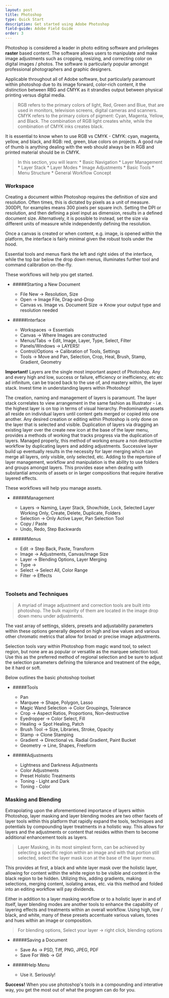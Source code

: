 ```yaml
---
layout: post
title: Photoshop
type: Quick Start
description: Get started using Adobe Photoshop
field-guide: Adobe Field Guide
order: 3
---
```


Photoshop is considered a leader in photo editing software and privileges **raster** based content. The software allows users to manipulate and make image adjustments such as cropping, resizing, and correcting color on digital images / photos. The software is particularly popular amongst professional photographers and graphic designers.

Applicable throughout all of Adobe software, but particularly paramount within photoshop due to its image forward, color-rich content, it the distinction between RBG and CMYK as it strandles output between physical printing versus digital media. 

>RGB refers to the primary colors of light, Red, Green and Blue, that are used in monitors, television screens, digital cameras and scanners. CMYK refers to the primary colors of pigment: Cyan, Magenta, Yellow, and Black. The combination of RGB light creates white, while the combination of CMYK inks creates black.

It is essential to know when to use RGB vs CMYK - CMYK: cyan, magenta, yellow, and black, and  RGB: red, green, blue colors on projects. A good rule of thumb is anything dealing with the web should always be in RGB and printed material should be in CMYK. 

>In this section, you will learn:
    * Basic Navigation
    * Layer Management
    * Layer Stack
    * Layer Modes
    * Image Adjustments
    * Basic Tools
    * Menu Structure
    * General Workflow Concept

### Workspace

Creating a document within Photoshop requires the definition of size and resolution. Often times, this is dictated by pixels as a unit of measure. 300DPI, for examples means 300 pixels per square inch. Setting the DPI or resolution, and then defining a pixel input as dimension, results in a defined document size. Alternatively, it is possible to instead, set the size via different units of measure while independently defining the resolution. 

Once a canvas is created or when content, e.g. image, is opened within the platform, the interface is fairly minimal given the robust tools under the hood. 

Essential tools and menus flank the left and right sides of the interface, while the top bar below the drop down menus, illuminates further tool and command calibration on-the-fly. 

<div class="alert alert-info"><span class="glyphicon glyphicon-hand-down" aria-hidden="true"></span> These workflows will help you get started.</div>


* #####Starting a New Document
    * File New → Resolution, Size
    * Open → Image File, Drag-and-Drop
    * Canvas vs. Image vs. Document Size → Know your output type and         resolution needed

* #####Interface
    * Workspaces → Essentials
    * Canvas → Where Images are constructed
    * Menus/Tabs → Edit, Image, Layer, Type, Select, Filter
    * Panels/Windows → LAYERS!
    * Control/Options → Calibration of Tools, Settings
    * Tools → Move and Pan, Selection, Crop, Heal, Brush, Stamp, Gradient, Geometry

<div class="alert alert-warning"><strong>Important!</strong> Layers are the single most important aspect of Photoshop. Any and every high and low, success or failure, efficiency or inefficiency, etc etc ad infinitum, can be traced back to the use of, and mastery within, the layer stack. Invest time in understanding layers within Photoshop! 
</div>

The creation, naming and management of layers is paramount. The layer stack correlates to view arrangement in the same fashion as Illustrator - i.e. the highest layer is on top in terms of visual hierarchy. Predominantly assets all reside on individual layers until content gets merged or copied into one another. Any desired creation or editing within Photoshop is only done on the layer that is selected and visible. Duplication of layers via dragging an existing layer over the create new icon at the base of the layer menu, provides a methods of working that tracks progress via the duplication of layers. Managed properly, this method of working ensure a non destructive workflow by duplicating layers and adding adjustments. Successive layer build up eventually results in the necessity for layer merging which can merge all layers, only visible, only selected, etc. Adding to the repertoire of layer management, workflow and manipulation is the ability to use folders and groups amongst layers. This provides ease when dealing with substantial amounts of assets or in larger compositions that require iterative layered effects. 

<div class="alert alert-info"><span class="glyphicon glyphicon-hand-down" aria-hidden="true"></span> These workflows will help you manage assets.
</div>


* #####Management
    * Layers → Naming, Layer Stack, Show/hide, Lock, Selected Layer Working Only, Create, Delete, Duplicate, Folders
    * Selection → Only Active Layer, Pan Selection Tool
    * Copy / Paste
    * Undo, Redo, Step Backwards

* #####Menus
    * Edit → Step Back, Paste, Transform 
    * Image → Adjustments, Canvas/Image Size
    * Layer → Blending Options, Layer Merging
    * Type → 
    * Select → Select All, Color Range
    * Filter → Effects
<br></br>

### Toolsets and Techniques
>A myriad of image adjustment and correction tools are built into photoshop. The bulk majority of them are located in the image drop down menu under adjustments. 

The vast array of settings, sliders, presets and adjustability parameters within these options generally depend on high and low values and various other chromatic metrics that allow for broad or precise image adjustments.

Selection tools vary within Photoshop from magic wand tool, to select region, but none are as popular or versatile as the marquee selection tool. Use this as the preferred method of regional selection and be sure to adjust the selection parameters defining the tolerance and treatment of the edge, be it hard or soft. 

<div class="alert alert-info"><span class="glyphicon glyphicon-hand-down" aria-hidden="true"></span> Below outlines the basic photoshop toolset</div>


* #####Tools
    * Pan
    * Marquee → Shape, Polygon, Lasso
    * Magic Wand Selection → Color Groupings, Tolerance
    * Crop → Aspect Ratios, Proportions, Non-destructive
    * Eyedropper → Color Select, Fill
    * Healing → Spot Healing, Patch
    * Brush Tool → Size, Libraries, Stroke, Opacity
    * Stamp → Clone Stamping
    * Gradient → Directional vs. Radial Gradient, Paint Bucket
    * Geometry → Line, Shapes, Freeform

* #####Adjustments
    * Lightness and Darkness Adjustments
    * Color Adjustments
    * Preset Holistic Treatments
    * Toning - Light and Dark
    * Toning - Color

### Masking and Blending

Extrapolating upon the aforementioned importance of layers within Photoshop, layer masking and layer blending modes are two other facets of layer tools within this platform that rapidly expand the tools, techniques and potentials by compounding layer treatments in a holistic way. This allows for layers and the adjustments or content that resides within them to become additional enhancement tools as layers. 

>Layer Masking, in its most simplest form, can be achieved by selecting a specific region within an image and with that portion still selected, select the layer mask icon at the base of the layer menu. 

This provides at first, a black and white layer mask over the holistic layer, allowing for content within the white region to be visible and content in the black region to be hidden. Utilizing this, adding gradients, making selections, merging content, isolating areas, etc. via this method and folded into an editing workflow will pay dividends.  

Either in addition to a layer masking workflow or to a holistic layer in and of itself, layer blending modes are another tools to enhance the capability of layering effects and treatments within an overall workflow. Using high, low / black, and white, many of these presets accentuate various values, tones and hues within an image or composition. 

> For blending options, Select your layer → right click, blending options


* #####Saving a Document
    * Save As → PSD, Tiff, PNG, JPEG, PDF
    * Save For Web → Gif


* #####Help Menu
    * Use it. Seriously!

<div class="alert alert-success"><strong>Success!</strong> When you use photoshop's tools in a compounding and interative way, you get the most out of what the program can do for you.</div>
